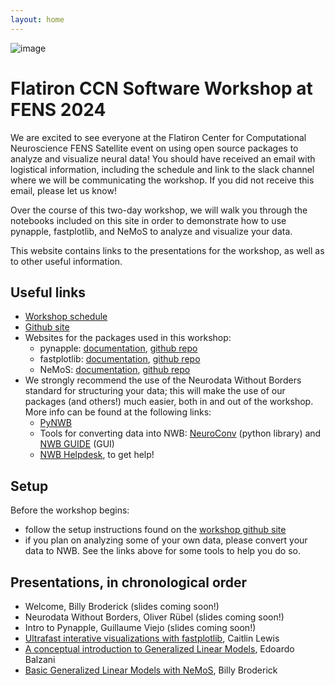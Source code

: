 ```yaml
---
layout: home
---
```


![image](/assets/fens2024-banner.jpg)

# Flatiron CCN Software Workshop at FENS 2024

We are excited to see everyone at the Flatiron Center for Computational Neuroscience FENS Satellite event on using open source packages to analyze and visualize neural data! You should have received an email with logistical information, including the schedule and link to the slack channel where we will be communicating the workshop. If you did not receive this email, please let us know!

Over the course of this two-day workshop, we will walk you through the notebooks included on this site in order to demonstrate how to use pynapple, fastplotlib, and NeMoS to analyze and visualize your data.

This website contains links to the presentations for the workshop, as well as to other useful information.

## Useful links

- [Workshop schedule](https://indd.adobe.com/view/b2801079-d3e8-4dfb-80bd-92ca5806bc6a)
- [Github site](https://flatironinstitute.github.io/ccn-software-fens-2024/)
- Websites for the packages used in this workshop:
    - pynapple: [documentation](https://pynapple-org.github.io/pynapple/), [github repo](https://github.com/pynapple-org/pynapple)
    - fastplotlib: [documentation](https://fastplotlib.readthedocs.io/en/latest/), [github repo](https://github.com/fastplotlib/fastplotlib)
    - NeMoS: [documentation](https://nemos.readthedocs.io/en/latest/), [github repo](https://github.com/flatironinstitute/nemos)
- We strongly recommend the use of the Neurodata Without Borders standard for structuring your data; this will make the use of our packages (and others!) much easier, both in and out of the workshop. More info can be found at the following links:
    - [PyNWB](https://pynwb.readthedocs.io/en/latest/)
    - Tools for converting data into NWB: [NeuroConv](https://neuroconv.readthedocs.io/en/main/) (python library) and [NWB GUIDE](https://nwb-guide.readthedocs.io/en/latest/) (GUI)
    - [NWB Helpdesk](https://github.com/NeurodataWithoutBorders/helpdesk/discussions), to get help!

## Setup

Before the workshop begins:
- follow the setup instructions found on the [workshop github site](https://flatironinstitute.github.io/ccn-software-fens-2024/)
- if you plan on analyzing some of your own data, please convert your data to NWB. See the links above for some tools to help you do so.

## Presentations, in chronological order

- Welcome, Billy Broderick (slides coming soon!)
- Neurodata Without Borders, Oliver Rübel (slides coming soon!)
- Intro to Pynapple, Guillaume Viejo (slides coming soon!)
- [Ultrafast interative visualizations with fastplotlib](https://users.flatironinstitute.org/~wbroderick/presentations/fens-2024/fastplotlib-fens.pdf), Caitlin Lewis
- [A conceptual introduction to Generalized Linear Models](https://users.flatironinstitute.org/~wbroderick/presentations/fens-2024/glm_intro_FENS_2024.pdf), Edoardo Balzani
- [Basic Generalized Linear Models with NeMoS](current_injection), Billy Broderick
